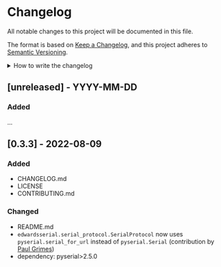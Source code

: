 # Changelog

All notable changes to this project will be documented in this file.

The format is based on [Keep a Changelog](https://keepachangelog.com/en/1.1.0/), and this project adheres
to [Semantic Versioning](https://semver.org/spec/v2.0.0.html).

<details>
<summary> How to write the changelog </summary>

### Guiding Principles

- Changelogs are for humans, not machines.
- There should be an entry for every single version.
- The same types of changes should be grouped.
- Versions and sections should be linkable.
- The latest version comes first.
- The release date of each version is displayed.
- Mention whether you follow Semantic Versioning.

### Types of changes

- `Added` for new features.
- `Changed` for changes in existing functionality.
- `Deprecated` for soon-to-be removed features.
- `Removed` for now removed features.
- `Fixed` for any bug fixes.
- `Security` in case of vulnerabilities.

</details>

## [unreleased] - YYYY-MM-DD
### Added
...

## [0.3.3] - 2022-08-09
### Added
- CHANGELOG.md
- LICENSE
- CONTRIBUTING.md

### Changed
- README.md
- `edwardsserial.serial_protocol.SerialProtocol` now uses `pyserial.serial_for_url` instead of `pyserial.Serial` (contribution by [Paul Grimes](https://gitlab.com/PaulKGrimes))
- dependency: pyserial>2.5.0
